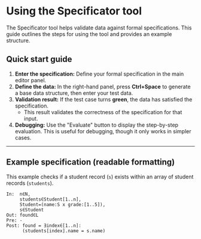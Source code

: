 # **Using the Specificator tool**

The Specificator tool helps validate data against formal specifications. This guide outlines the steps for using the tool and provides an example structure.

## **Quick start guide**

1.  **Enter the specification:** Define your formal specification in the main editor panel.
2.  **Define the data:** In the right-hand panel, press **Ctrl+Space** to generate a base data structure, then enter your test data.
3.  **Validation result:** If the test case turns **green**, the data has satisfied the specification.
    * This result validates the correctness of the specification for that input.
4.  **Debugging:** Use the "Evaluate" button to display the step-by-step evaluation. This is useful for debugging, though it only works in simpler cases.

---

## **Example specification (readable formatting)**

This example checks if a student record (`s`) exists within an array of student records (`students`).

```
In:  n∈N,
     students∈Student[1..n],  
     Student=(name:S x grade:[1..5]),  
     s∈Student  
Out: found∈L
Pre: -  
Post: found = ∃index∈[1..n]: 
      (students[index].name = s.name)
```
